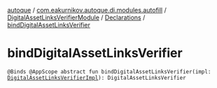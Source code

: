 [autoque](../../../index.md) / [com.eakurnikov.autoque.di.modules.autofill](../../index.md) / [DigitalAssetLinksVerifierModule](../index.md) / [Declarations](index.md) / [bindDigitalAssetLinksVerifier](./bind-digital-asset-links-verifier.md)

# bindDigitalAssetLinksVerifier

`@Binds @AppScope abstract fun bindDigitalAssetLinksVerifier(impl: `[`DigitalAssetLinksVerifierImpl`](../../../com.eakurnikov.autoque.dependencies.dal/-digital-asset-links-verifier-impl/index.md)`): DigitalAssetLinksVerifier`